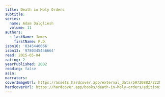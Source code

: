```yaml
---
title: Death in Holy Orders
subtitle:
series:
  name: Adam Dalgliesh
  volume: 11
authors:
  - lastName: James
    firstName: P.D.
isbn10: '0345446666'
isbn13: '9780345446664'
read: 2015-05-04
rating: 2
yearPublished: 2002
reading: false
asin:
narrators:
coverImageUrl: https://assets.hardcover.app/external_data/59720882/22280472980c760fda2a4b66ebb01aa68e09858e.jpeg
hardcoverUrl: https://hardcover.app/books/death-in-holy-orders/editions/23629929
---
```

